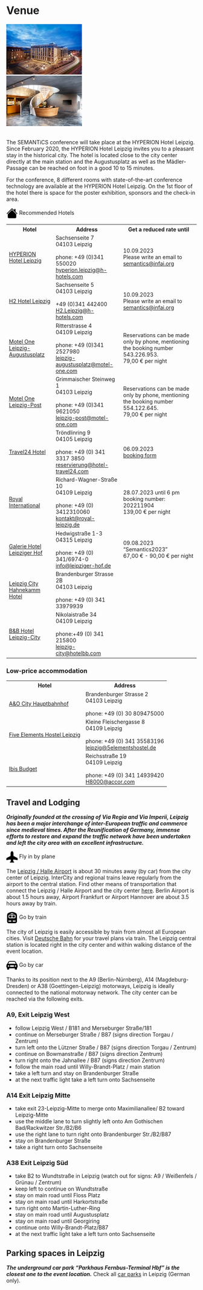 # Venue

<div class="d-flex justify-content-between bd-highlight mb-3">
 <img src="../img/venue.jpg" style="max-width:32%; min-width:200px" width="60%" height="auto" alt="">
 <img src="../img/venue_tagung.jpg" style="max-width:32%; min-width:200px" width="60%" height="auto" alt="">  
 <img src="../img/venue_lobby.jpg" style="max-width:32%; min-width:200px" width="60%" height="auto" alt="">  
</div>
</br>

The SEMANTiCS conference will take place at the HYPERION Hotel Leipzig. Since February 2020, the HYPERION Hotel Leipzig invites you to a pleasant stay in the historical city. The hotel is located close to the city center directly at the main station and the Augustusplatz as well as the Mädler-Passage can be reached on foot in a good 10 to 15 minutes.  

For the conference, 8 different rooms with state-of-the-art conference technology are available at the HYPERION Hotel Leipzig. On the 1st floor of the hotel there is space for the poster exhibition, sponsors and the check-in area.

<div class="venue-sec-title"><img style="vertical-align:middle" src="../img/icons/house-fill.svg" width="30" height="30"></span><span> Recommended Hotels</span></div>

<table>
  <tr>
    <th>Hotel</th>
    <th>Address</th>
    <th>Get a reduced rate until</th>
  </tr>

  <tr>
    <td><a href="https://www.h-hotels.com/en/hyperion/hotels/hyperion-hotel-leipzig">HYPERION Hotel Leipzig</a></td>
    <td>Sachsenseite 7<br>04103 Leipzig<br><br>phone: +49 (0)341 550020<br><a href="mailto:hyperion.leipzig@h-hotels.com">hyperion.leipzig@h-hotels.com</a></td>
    <td>10.09.2023<br>Please write an email to <a href="mailto:semantics@infai.org">semantics@infai.org</a></td>
  </tr>

  <tr>
    <td><a href="https://www.h-hotels.com/en/h2/hotels/h2-hotel-leipzig/location">H2 Hotel Leipzig</a></td>
    <td>Sachsenseite 5<br>04103 Leipzig<br><br>+49 (0)341 442400<br><a href="mailto:H2.Leipzig@h-hotels.com">H2.Leipzig@h-hotels.com</td>
    <td>10.09.2023<br>Please write an email to <a href="mailto:semantics@infai.org ">semantics@infai.org</a></td>
  </tr>

  <tr>
    <td><a href="https://www.motel-one.com/de/hotels/leipzig/hotel-leipzig-augustusplatz/">Motel One Leipzig-Augustusplatz</a></td>
    <td>Ritterstrasse 4<br>04109 Leipzig<br><br>phone: +49 (0)341 2527980<br><a href="mailto:leipzig-augustusplatz@motel-one.com">leipzig-augustusplatz@motel-one.com</a></td>
    <td>Reservations can be made only by phone, mentioning the booking number 543.226.953.<br>79,00 € per night</td>
  </tr>

  <tr>
    <td><a href="https://www.motel-one.com/de/hotels/leipzig/hotel-leipzig-post/">Motel One Leipzig-Post</a></td>
    <td>Grimmaischer Steinweg 1<br>04103 Leipzig<br><br>phone: +49 (0)341 9621050<br><a href="mailto:leipzig-post@motel-one.com">leipzig-post@motel-one.com</a></td>
    <td>Reservations can be made only by phone, mentioning the booking number 554.122.645.<br>79,00 € per night</td>
  </tr>

  <tr>
    <td><a href="https://www.hotel-travel24.com/">Travel24 Hotel</a></td>
    <td>Tröndlinring 9<br>04105 Leipzig<br><br>phone: +49 (0) 341 3317 3850<br><a href="mailto:reservierung@hotel-travel24.com">reservierung@hotel-travel24.com</a></td>
    <td>06.09.2023<br><a href="../content/booking-form_Semantics_Travel24.pdf">booking form</a></td>
  </tr>

  <tr>
    <td><a href="http://www.royal-leipzig.de/">Royal International</a></td>
    <td>Richard-Wagner-Straße 10<br>04109 Leipzig<br><br>phone: +49 (0) 3412310060<br><a href="mailto:kontakt@royal-leipzig.de">kontakt@royal-leipzig.de</a></td>
    <td>28.07.2023 until 6 pm<br>booking number: 202211904<br>139,00 € per night</td>
  </tr>

  <tr>
    <td><a href="https://www.leipziger-hof.de/">Galerie Hotel Leipziger Hof</a></td>
    <td>Hedwigstraße 1-3<br>04315 Leipzig<br><br>phone: +49 (0) 341/6974-0<br><a href="mailto:info@leipziger-hof.de">info@leipziger-hof.de</a></td>
    <td>09.08.2023<br>“Semantics2023”<br>67,00 € - 90,00 € per night</td>
  </tr>

  <tr>
    <td><a href="https://www.premierinn.com/gb/en/home.html">Leipzig City Hahnekamm Hotel</a></td>
    <td>Brandenburger Strasse 2B<br>04103 Leipzig<br><br>phone: +49 (0) 341 33979939</td>
    <td></td>
  </tr>

  <tr>
    <td><a href="https://www.hotel-bb.com/de/hotel/leipzig-city">B&B Hotel Leipzig-City</a></td>
    <td>Nikolaistraße 34<br>04109 Leipzig<br><br>phone:+49 (0) 341 215800<br><a href="mailto:leipzig-city@hotelbb.com">leipzig-city@hotelbb.com</a></td>
    <td></td>
  </tr>
</table>

### Low-price accommodation

<table>
  <tr>
    <th>Hotel</th>
    <th>Address</th>
  </tr>
  <tr>
    <td><a href="https://www.aohostels.com/de/leipzig/">A&O City Hauptbahnhof</a></td>
    <td>Brandenburger Strasse 2<br>04103 Leipzig<br><br>phone: +49 (0) 30 809475000</td>
  </tr>
  <tr>
    <td><a href="https://5elementshostel.de/leipzig/">Five Elements Hostel Leipzig</a></td>
    <td>Kleine Fleischergasse 8<br>04109 Leipzig<br><br>phone: +49 (0) 341 35583196<br><a href="mailto:leipzig@5elementshostel.de">leipzig@5elementshostel.de</a></td>
  </tr>
  <tr>
    <td><a href="https://all.accor.com/lien_externe.svlt?goto=fiche_hotel&code_hotel=8000&merchantid=seo-maps-DE-8000&sourceid=aw-cen&utm_medium=seo+maps&utm_source=google+Maps&utm_campaign=seo+maps&y_source=1_MTUzNjMwMDQtNzE1LWxvY2F0aW9uLndlYnNpdGU%3D">Ibis Budget</a></td>
    <td>Reichsstraße 19<br>04109 Leipzig<br><br>phone: +49 (0) 341 14939420<br><a href="mailto:H8000@accor.com">H8000@accor.com</a></td>
  </tr>
</table>

## Travel and Lodging
***Originally founded at the crossing of Via Regia and Via Imperii, Leipzig has been a major interchange of inter-European traffic and commerce since medieval times. After the Reunification of Germany, immense efforts to restore and expand the traffic network have been undertaken and left the city area with an excellent infrastructure.***

<div class="venue-sec-title"><img style="vertical-align:middle" src="../img/icons/airplane-fill.svg" width="30" height="30"></span><span> Fly in by plane</span></div>  

The [Leipzig / Halle Airport](https://www.mdf-ag.com/) is about 30 minutes away (by car) from the city center of Leipzig. InterCity and regional trains leave regularly from the airport to the central station. Find other means of transportation that connect the Leipzig / Halle Airport and the city center [here](https://www.mdf-ag.com/en/passengers-and-visitors/leipzig-halle-airport/arriving-and-departing/). Berlin Airport is about 1.5 hours away, Airport Frankfurt or Airport Hannover are about 3.5 hours away by train.

<div class="venue-sec-title"><img style="vertical-align:middle" src="../img/icons/train-front-fill.svg" width="30" height="30"></span><span> Go by train</span></div>  

The city of Leipzig is easily accessible by train from almost all European cities. Visit [Deutsche Bahn](https://www.deutschebahn.com/en) for your travel plans via train. The Leipzig central station is located right in the city center and within walking distance of the event location.


<div class="venue-sec-title"><img style="vertical-align:middle" src="../img/icons/car-front-fill.svg" width="30" height="30"></span><span> Go by car</span></div>

Thanks to its position next to the A9 (Berlin-Nürnberg), A14 (Magdeburg-Dresden) or A38 (Goettingen-Leipzig) motorways, Leipzig is ideally connected to the national motorway network. The city center can be reached via the following exits.


### A9, Exit Leipzig West
* follow Leipzig West / B181 and Merseburger Straße/181
* continue on Merseburger Straße / B87 (signs direction Torgau / Zentrum)
* turn left onto the Lützner Straße / B87 (signs direction Torgau / Zentrum)
* continue on Bowmanstraße / B87 (signs direction Zentrum)
* turn right onto the Jahnallee / B87 (signs direction Zentrum)
* follow the main road until Willy-Brandt-Platz / main station
* take a left turn and stay on Brandenburger Straße
* at the next traffic light take a left turn onto Sachsenseite

### A14 Exit Leipzig Mitte
* take exit 23-Leipzig-Mitte to merge onto Maximilianallee/ B2 toward Leipzig-Mitte
* use the middle lane to turn slightly left onto Am Gothischen Bad/Rackwitzer Str./B2/B6
* use the right lane to turn right onto Brandenburger Str./B2/B87
* stay on Brandenburger Straße
* take a right turn onto Sachsenseite


### A38 Exit Leipzig Süd
* take B2 to Wundtstraße in Leipzig (watch out for signs: A9 / Weißenfels / Grünau / Zentrum)
* keep left to continue on Wundtstraße
* stay on main road until Floss Platz
* stay on main road until Harkortstraße
* turn right onto Martin-Luther-Ring
* stay on main road until Augustusplatz
* stay on main road until Georgiring
* continue onto Willy-Brandt-Platz/B87
* at the next traffic light take a left turn onto Sachsenseite


## Parking spaces in Leipzig
***The underground car park “Parkhaus Fernbus-Terminal Hbf” is the closest one to the event location.*** Check all [car parks](https://www.leipzig.de/umwelt-und-verkehr/unterwegs-in-leipzig/auto-motorrad-und-reisemobile/parkhaeuser-innenstadt/) in Leipzig (German only).
